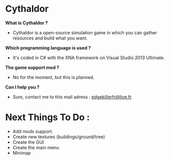 Cythaldor
=========

**What is Cythaldor ?**

- Cythaldor is a open-source simulation game in which you can gather resources and build what you want.

**Which programming language is used ?**

- It's coded in C# with the XNA framework on Visual Studio 2013 Ultimate.

**The game support mod ?**

- No for the moment, but this is planned.

**Can I help you ?**

- Sure, contact me to this mail adress : edgekillerfr@live.fr

Next Things To Do :
===================

- Add mods support.
- Create new textures (buildings/ground/tree)
- Create the GUI
- Create the main menu
- Minimap